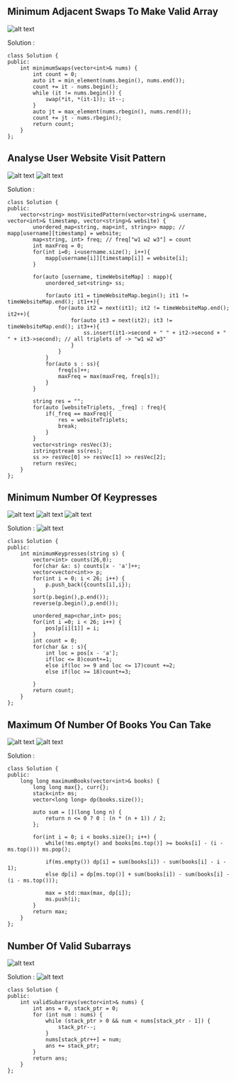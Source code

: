 ## Minimum Adjacent Swaps To Make Valid Array
![alt text](/QuesBank/Amazon/images/image1a.png)

Solution :

```
class Solution {
public:
    int minimumSwaps(vector<int>& nums) {
        int count = 0;
        auto it = min_element(nums.begin(), nums.end());
        count += it - nums.begin();
        while (it != nums.begin()) {
            swap(*it, *(it-1)); it--;
        }
        auto jt = max_element(nums.rbegin(), nums.rend());
        count += jt - nums.rbegin();
        return count;
    }   
};
```

## Analyse User Website Visit Pattern
![alt text](/QuesBank/Amazon/images/image2a.png)
![alt text](/QuesBank/Amazon/images/image2b.png)

Solution :

```
class Solution {
public:
    vector<string> mostVisitedPattern(vector<string>& username, vector<int>& timestamp, vector<string>& website) {
        unordered_map<string, map<int, string>> mapp; // mapp[username][timestamp] = website;
        map<string, int> freq; // freq["w1 w2 w3"] = count
        int maxFreq = 0;
        for(int i=0; i<username.size(); i++){
            mapp[username[i]][timestamp[i]] = website[i];
        }
        
        for(auto [username, timeWebsiteMap] : mapp){
            unordered_set<string> ss;
            
            for(auto it1 = timeWebsiteMap.begin(); it1 != timeWebsiteMap.end(); it1++){
                for(auto it2 = next(it1); it2 != timeWebsiteMap.end(); it2++){
                    for(auto it3 = next(it2); it3 != timeWebsiteMap.end(); it3++){
                        ss.insert(it1->second + " " + it2->second + " " + it3->second); // all triplets of -> "w1 w2 w3"
                    }
                }
            }
            for(auto s : ss){
                freq[s]++;
                maxFreq = max(maxFreq, freq[s]);
            }
        }
        
        string res = "";
        for(auto [websiteTriplets, _freq] : freq){
            if(_freq == maxFreq){
                res = websiteTriplets;
                break;
            }
        }
        vector<string> resVec(3);
        istringstream ss(res);
        ss >> resVec[0] >> resVec[1] >> resVec[2];
        return resVec;
    }
};

```

## Minimum Number Of Keypresses
![alt text](/QuesBank/Amazon/images/image3a.png)
![alt text](/QuesBank/Amazon/images/image3b.png)
![alt text](/QuesBank/Amazon/images/image3c.png)

Solution :
![alt text](/QuesBank/Amazon/images/image3d.png)

```
class Solution {
public:
    int minimumKeypresses(string s) {
        vector<int> counts(26,0);
        for(char &x: s) counts[x - 'a']++;
        vector<vector<int>> p;
        for(int i = 0; i < 26; i++) {
            p.push_back({counts[i],i});
        }
        sort(p.begin(),p.end());
        reverse(p.begin(),p.end());

        unordered_map<char,int> pos;
        for(int i =0; i < 26; i++) {
            pos[p[i][1]] = i;
        }
        int count = 0;
        for(char &x : s){
            int loc = pos[x - 'a'];
            if(loc <= 8)count+=1;
            else if(loc >= 9 and loc <= 17)count +=2;
            else if(loc >= 18)count+=3;
            
        }
        return count;
    }
};
```

## Maximum Of Number Of Books You Can Take
![alt text](/QuesBank/Amazon/images/image4a.png)
![alt text](/QuesBank/Amazon/images/image4b.png)

Solution :

```
class Solution {
public:
    long long maximumBooks(vector<int>& books) {
        long long max{}, curr{};
        stack<int> ms;
        vector<long long> dp(books.size());

        auto sum = [](long long n) {
            return n <= 0 ? 0 : (n * (n + 1)) / 2;
        };

        for(int i = 0; i < books.size(); i++) {
            while(!ms.empty() and books[ms.top()] >= books[i] - (i - ms.top())) ms.pop();

            if(ms.empty()) dp[i] = sum(books[i]) - sum(books[i] - i - 1);
            else dp[i] = dp[ms.top()] + sum(books[i]) - sum(books[i] - (i - ms.top()));

            max = std::max(max, dp[i]);
            ms.push(i);
        }
        return max;        
    }
};
```

## Number Of Valid Subarrays
![alt text](/QuesBank/Amazon/images/image5a.png)

Solution :
![alt text](/QuesBank/Amazon/images/image5b.png)
```
class Solution {
public:
    int validSubarrays(vector<int>& nums) {
        int ans = 0, stack_ptr = 0;
        for (int num : nums) {
            while (stack_ptr > 0 && num < nums[stack_ptr - 1]) {
                stack_ptr--;
            }
            nums[stack_ptr++] = num;
            ans += stack_ptr;
        }
        return ans;
    }
};
```




